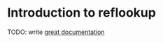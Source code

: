 # Introduction to reflookup

TODO: write [great documentation](http://jacobian.org/writing/great-documentation/what-to-write/)

